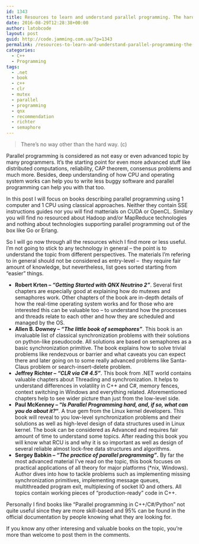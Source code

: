 ```yaml
---
id: 1343
title: Resources to learn and understand parallel programming. The hard way
date: 2016-08-29T12:28:38+00:00
author: latobcode
layout: post
guid: http://code.jamming.com.ua/?p=1343
permalink: /resources-to-learn-and-understand-parallel-programming-the-hard-way/
categories:
  - C++
  - Programming
tags:
  - .net
  - book
  - c++
  - clr
  - mutex
  - parallel
  - programming
  - qnx
  - recommendation
  - richter
  - semaphore
---
```

> There&#8217;s no way other than the hard way. (c)

Parallel programming is considered as not easy or even advanced topic by many programmers. It&#8217;s the starting point for even more advanced stuff like distributed computations, reliability, CAP theorem, consensus problems and much more. Besides, deep understanding of how CPU and operating system works can help you to write less buggy software and parallel programming can help you with that too.

In this post I will focus on books describing parallel programming using 1 computer and 1 CPU using classical approaches. Neither they contain SSE instructions guides nor you will find matterials on CUDA or OpenCL. Similary you will find no resourced about Hadoop and/or MapReduce technologies and nothing about technologies supporting parallel programming out of the box like Go or Erlang.

So I will go now through all the resources which I find more or less useful. I&#8217;m not going to stick to any technology in general &#8211; the point is to understand the topic from different perspectives. The materials I&#8217;m refering to in general should not be considered as entry-level &#8211;  they require fair amount of knowledge, but nevertheless, list goes sorted starting from &#8220;easier&#8221; things.

<!--more-->

  * **Robert Krten &#8211; _&#8220;Getting Started with QNX Neutrino 2&#8221;_**. Several first chapters are especially good at explaining how do mutexes and semaphores work. Other chapters of the book are in-depth details of how the real-time operating system works and for those who are interested this can be valuable too &#8211; to understand how the processes and threads relate to each other and how they are scheduled and managed by the OS.
  * <span class="fontstyle0"><strong>Allen B. Downey &#8211; <em>&#8220;The little book of semaphores&#8221;</em></strong>. This book is an invaluable list of classical synchronization problems </span> with their solutions on python-like pseudocode. All solutions are based on semaphores as a basic synchronization primitive. The book explains how to solve trivial problems like rendezvous or barrier and what caveats you can expect there and later going on to some really advanced problems like Santa-Claus problem or search-insert-delete problem.
  * **Jeffrey Richter &#8211; _&#8220;CLR via C# 4.5&#8221;_**. This book from .NET world contains valuable chapters about Threading and synchronization. It helps to understand differences in volatility in C++ and C#, memory fences, context switching in Windows and everything related. Aforementioned chapters help to see wider picture than just from the low-level side.
  * **Paul McKenney &#8211; &#8220;_Is Parallel Programming hard, and, if so, what can you do about it?_&#8220;**. A true gem from the Linux kernel developers. This book will reveal to you low-level synchronization problems and their solutions as well as high-level design of data structures used in Linux kernel. The book can be considered as Advanced and requires fair amount of time to understand some topics. After reading this book you will know what RCU is and why it is so important as well as design of several reliable almost lock-free data structures and algorithms.
  * **Sergey Babkin &#8211; _&#8220;The practice of parallel programming&#8221;_.** By far the most advanced material I&#8217;ve read on the topic, this book focuses on practical applications of all theory for major platforms (*nix, Windows). Author dives into how to tackle problems such as implementing missing synchronization primitives, implementing message queues, multithreaded program exit, multiplexing of socket IO and others. All topics contain working pieces of &#8220;production-ready&#8221; code in C++.

Personally I find books like &#8220;Parallel programming in C++/C#/Python&#8221; not quite useful since they are more skill-based and 95% can be found in the official documentation by people knowing what they are looking for.

If you know any other interesing and valuable books on the topic, you&#8217;re more than welcome to post them in the comments.